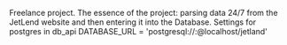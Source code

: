 Freelance project.
The essence of the project: parsing data 24/7 from the JetLend website and then entering it into the Database.
Settings for postgres in db_api
DATABASE_URL = 'postgresql://<user>:<password>@localhost/jetland'
